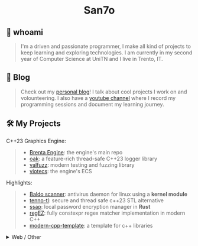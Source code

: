 <h1 align="center">San7o</h1>

## 👋 whoami
> I'm a driven and passionate programmer, I make all kind of projects to keep learning and exploring technologies.
> I am currently in my second year of Computer Science at UniTN and I live in Trento, IT.

## 📖 Blog
> Check out my [personal blog](https://unavitaunviaggio.netlify.app/)! I talk about cool projects I work on and volounteering.
> I also have a [youtube channel](https://www.youtube.com/@giovannis-diary) where I record my programming sessions and
> document my learning journey.

## 🛠️ My Projects
C++23 Graphics Engine:
>- [Brenta Engine](https://github.com/San7o/Brenta-Engine): the engine's main repo
>- [oak](https://github.com/San7o/oak): a feature-rich thread-safe C++23 logger library
>- [valfuzz](https://github.com/San7o/valFuzz): modern testing and fuzzing library
>- [viotecs](https://github.com/San7o/viotecs): the engine's ECS

Highlights:
>- [Baldo scanner](https://github.com/San7o/Baldo-Scanner): antivirus daemon for linux using a **kernel module**
>- [tenno-tl](https://github.com/San7o/tenno-tl): secure and thread safe c++23 STL alternative
>- [ssap](https://github.com/San7o/ssap): local password encryption manager in **Rust**
>- [regEZ](https://github.com/San7o/regEZ): fully constexpr regex matcher implementation in modern C++
>- [modern-cpp-template](https://github.com/San7o/modern-cpp-template): a template for c++ libraries

<details>
 <summary>
      Web / Other
 </summary>

>- [nixos-dotfiles](https://github.com/San7o/nixos-dotfiles): my dev setup

Web:
>- [fixmi](https://github.com/orgs/IS-FixMi/repositories): business management software using microservices.
>  [documentation](https://github.com/IS-FixMi/FixMi), 
>  [root-project](https://github.com/IS-FixMi/fixmi-compose)
>- [risto89](https://github.com/San7o/risto89-fork): online tickets market in java
>- [ledger-board](https://github.com/San7o/ledger-board): highly scalable transaction producer/consumer, built with **Kubernetes, Kafka, Django, Angular, Nginx, Redis, Celery, Docker.**
>- [webgl-markdown-portfolio](https://github.com/San7o/webgl-markdown-portfolio): a 3D renderer in WebGL and Angular
>- [elixir-blockchain](https://github.com/San7o/elixir-simple-bockchain): a simple blockchain library implemented in **elixir**.
>- [react-express-template](https://github.com/San7o/react-express-template): a meplate for web applications using node, express, typescript, react, tailwind, docker.
 
Rust:
>- [rust-lc3](https://github.com/San7o/rust-little-computer-3): implementation of a virtual machine for [LC-3](https://en.wikipedia.org/wiki/Little_Computer_3)
>- [robotUI](https://github.com/San7o/rust-robotUI): bevy visualizer for Advanced Programming 2023 @Unitn
>- [rust-pomodoro-timer](https://github.com/San7o/rust-pomodoro)
>- [rust-music-player](https://github.com/San7o/rust-music-player)

Misc:
>- [hypr-nerd-gestures](https://github.com/San7o/hypr-nerd-gestures): control hyprland through hand gestures, using **openCV**.
>- [launchpad-app-launcher](https://github.com/San7o/launchpad-app-launcher): launch commands from a novation's launchpad
>- [modern-python-template](https://github.com/San7o/modern-python-template)
>- [youtube-minuature-generator](https://github.com/San7o/youtube-miniature-generator)

</details>

